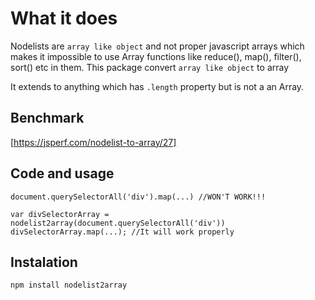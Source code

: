 # What it does

Nodelists are `array like object` and not proper javascript arrays which makes it impossible to use Array functions like reduce(), map(), filter(), sort() etc in them.
This package convert `array like object` to array

It extends to anything which has `.length` property but is not a an Array.

## Benchmark

[https://jsperf.com/nodelist-to-array/27]

## Code and usage

    document.querySelectorAll('div').map(...) //WON'T WORK!!!

    var divSelectorArray = nodelist2array(document.querySelectorAll('div'))
    divSelectorArray.map(...); //It will work properly

## Instalation

    npm install nodelist2array
